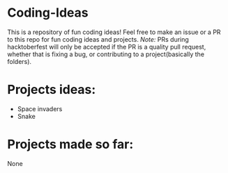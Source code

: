 # Coding-Ideas
This is a repository of fun coding ideas! Feel free to make an issue or a PR to this repo for fun coding ideas and projects. *Note:* PRs during hacktoberfest will only be accepted if the PR is a quality pull request, whether that is fixing a bug, or contributing to a project(basically the folders).

# Projects ideas:
* Space invaders
* Snake
# Projects made so far:
None
